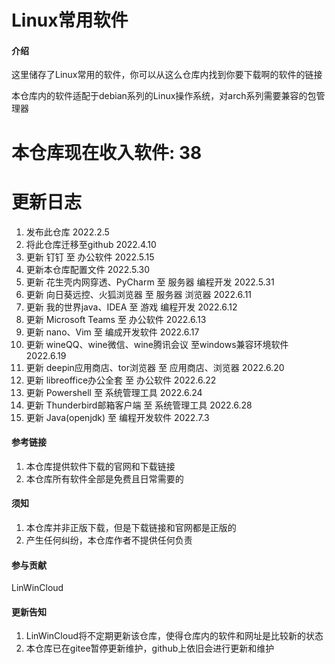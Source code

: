 # Linux常用软件

#### 介绍
这里储存了Linux常用的软件，你可以从这么仓库内找到你要下载啊的软件的链接

本仓库内的软件适配于debian系列的Linux操作系统，对arch系列需要兼容的包管理器

# 本仓库现在收入软件: 38

# 更新日志
1. 发布此仓库 2022.2.5
2. 将此仓库迁移至github 2022.4.10
3. 更新 钉钉 至 办公软件 2022.5.15
4. 更新本仓库配置文件 2022.5.30
5. 更新 花生壳内网穿透、PyCharm 至 服务器 编程开发 2022.5.31
6. 更新 向日葵远控、火狐浏览器 至 服务器 浏览器 2022.6.11
7. 更新 我的世界java、IDEA 至 游戏 编程开发 2022.6.12
8. 更新 Microsoft Teams 至 办公软件 2022.6.13
9. 更新 nano、Vim 至 编成开发软件 2022.6.17
10. 更新 wineQQ、wine微信、wine腾讯会议 至windows兼容环境软件 2022.6.19
11. 更新 deepin应用商店、tor浏览器 至 应用商店、浏览器 2022.6.20
12. 更新 libreoffice办公全套 至 办公软件 2022.6.22
13. 更新 Powershell 至 系统管理工具 2022.6.24
14. 更新 Thunderbird邮箱客户端 至 系统管理工具 2022.6.28
15. 更新 Java(openjdk) 至 编程开发软件 2022.7.3

#### 参考链接
1. 本仓库提供软件下载的官网和下载链接
2. 本仓库所有软件全部是免费且日常需要的

####  须知
1. 本仓库并非正版下载，但是下载链接和官网都是正版的
2. 产生任何纠纷，本仓库作者不提供任何负责

#### 参与贡献

LinWinCloud

#### 更新告知
1. LinWinCloud将不定期更新该仓库，使得仓库内的软件和网址是比较新的状态
2. 本仓库已在gitee暂停更新维护，github上依旧会进行更新和维护
